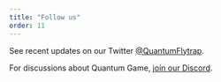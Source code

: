 ```yaml
---
title: "Follow us"
order: 11
---
```


See recent updates on our Twitter [@QuantumFlytrap](https://twitter.com/QuantumFlytrap).

For discussions about Quantum Game, [join our Discord](https://discord.gg/vV8yGMEeSy).
